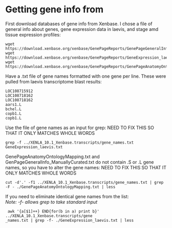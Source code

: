 # Getting gene info from 
First download databases of gene info from Xenbase. I chose a file of general info about genes, gene expression data in laevis, and stage amd tissue expression profiles:
```
wget https://download.xenbase.org/xenbase/GenePageReports/GenePageGeneralInfo_ManuallyCurated.txt
wget https://download.xenbase.org/xenbase/GenePageReports/GeneExpression_laevis.txt
wget https://download.xenbase.org/xenbase/GenePageReports/GenePageAnatomyOntologyMapping.txt
```
Have a .txt file of gene names formatted with one gene per line. These were pulled from laevis transcriptome blast results:
```
LOC108715912
LOC108718162
LOC108718162
aars1.L
bchel.L
copb1.L
copb1.L
```
Use the file of gene names as an input for grep: 
NEED TO FIX THIS SO THAT IT ONLY MATCHES WHOLE WORDS
```
grep -f ../XENLA_10.1_Xenbase.transcripts/gene_names.txt GeneExpression_laevis.txt
```
GenePageAnatomyOntologyMapping.txt and GenPageGeneralInfo_ManuallyCurated.txt do not contain .S or .L gene names, so you have to alter the gene names:
NEED TO FIX THIS SO THAT IT ONLY MATCHES WHOLE WORDS
```
cut -d'.' -f1 ../XENLA_10.1_Xenbase.transcripts/gene_names.txt | grep -F - ./GenePageAnatomyOntologyMapping.txt | less
```
If you need to eliminate identical gene names from the list:  
*Note: -f- allows grep to take standard input*
```
 awk '{a[$1]++} END{for(b in a) print b}' ../XENLA_10.1_Xenbase.transcripts/gene
_names.txt | grep -f- ./GeneExpression_laevis.txt | less
```
